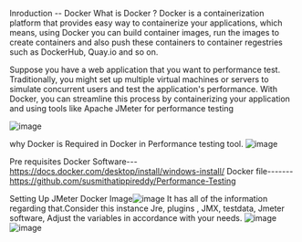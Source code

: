 Inroduction -- Docker
What is Docker ?
Docker is a containerization platform that provides easy way to containerize your applications, which means, using Docker you can build container images, run the images to create containers and also push these containers 
to container regestries such as DockerHub, Quay.io and so on.

Suppose you have a web application that you want to performance test. Traditionally, you might set up multiple virtual machines or servers to simulate concurrent users and test the application's performance. 
With Docker, you can streamline this process by containerizing your application and using tools like Apache JMeter for performance testing

![image](https://github.com/susmithatippireddy/Performance-Testing/assets/145751489/8ca42ee0-0ab5-45c8-af57-c43b4a6692fe)

why Docker is Required in Docker in Performance testing tool.
![image](https://github.com/susmithatippireddy/Performance-Testing/assets/145751489/574abb77-96ab-4b2d-aab5-a13dad015a00)

Pre requisites
Docker Software---https://docs.docker.com/desktop/install/windows-install/
Docker file-------https://github.com/susmithatippireddy/Performance-Testing       


Setting Up JMeter Docker Image![image](https://github.com/susmithatippireddy/Performance-Testing/assets/145751489/ade35b73-1cfa-46a9-9e80-46773b72090a)
It has all of the information regarding that.Consider this instance Jre, plugins , JMX, testdata, Jmeter software,
Adjust the variables in accordance with your needs.
![image](https://github.com/susmithatippireddy/Performance-Testing/assets/145751489/a220f3f5-a79b-4700-a880-554f6a7bd6af)
![image](https://github.com/susmithatippireddy/Performance-Testing/assets/145751489/6dc132bd-e41d-4a2a-954a-56590e34eb19)



